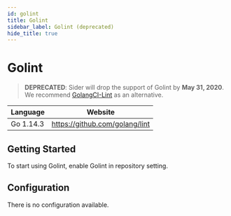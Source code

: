 ```yaml
---
id: golint
title: Golint
sidebar_label: Golint (deprecated)
hide_title: true
---
```


# Golint

> **DEPRECATED**: Sider will drop the support of Golint by **May 31, 2020**. We recommend [GolangCI-Lint](golangci-lint.md) as an alternative.

| Language  | Website                        |
| --------- | ------------------------------ |
| Go 1.14.3 | https://github.com/golang/lint |

## Getting Started

To start using Golint, enable Golint in repository setting.

## Configuration

There is no configuration available.
